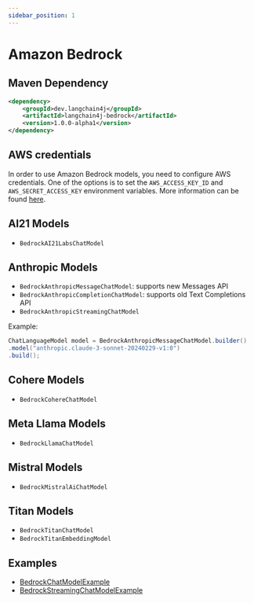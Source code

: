 ```yaml
---
sidebar_position: 1
---
```


# Amazon Bedrock

## Maven Dependency

```xml
<dependency>
    <groupId>dev.langchain4j</groupId>
    <artifactId>langchain4j-bedrock</artifactId>
    <version>1.0.0-alpha1</version>
</dependency>
```

## AWS credentials
In order to use Amazon Bedrock models, you need to configure AWS credentials.
One of the options is to set the `AWS_ACCESS_KEY_ID` and `AWS_SECRET_ACCESS_KEY` environment variables.
More information can be found [here](https://docs.aws.amazon.com/bedrock/latest/userguide/security-iam.html).

## AI21 Models
- `BedrockAI21LabsChatModel`

## Anthropic Models
- `BedrockAnthropicMessageChatModel`: supports new Messages API
- `BedrockAnthropicCompletionChatModel`: supports old Text Completions API
- `BedrockAnthropicStreamingChatModel`

Example:
```java
ChatLanguageModel model = BedrockAnthropicMessageChatModel.builder()
.model("anthropic.claude-3-sonnet-20240229-v1:0")
.build();
```

## Cohere Models
- `BedrockCohereChatModel`

## Meta Llama Models
- `BedrockLlamaChatModel`

## Mistral Models
- `BedrockMistralAiChatModel`

## Titan Models
- `BedrockTitanChatModel`
- `BedrockTitanEmbeddingModel`


## Examples

- [BedrockChatModelExample](https://github.com/langchain4j/langchain4j-examples/blob/main/bedrock-examples/src/main/java/BedrockChatModelExample.java)
- [BedrockStreamingChatModelExample](https://github.com/langchain4j/langchain4j-examples/blob/main/bedrock-examples/src/main/java/BedrockStreamingChatModelExample.java)
